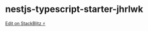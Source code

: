 # nestjs-typescript-starter-jhrlwk

[Edit on StackBlitz ⚡️](https://stackblitz.com/edit/nestjs-typescript-starter-jhrlwk)
